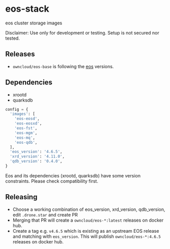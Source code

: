 # eos-stack

eos cluster storage images

Disclaimer: Use only for development or testing. Setup is not secured nor tested.

## Releases

- `owncloud/eos-base` is following the [eos](https://eos-docs.web.cern.ch/releases/citrine-release.html) versions.

## Dependencies

- xrootd
- quarksdb

```python
config = {
  'images': [
    'eos-eosd',
    'eos-eosxd',
    'eos-fst',
    'eos-mgm',
    'eos-mq',
    'eos-qdb',
  ],
  'eos_version': '4.6.5',
  'xrd_version': '4.11.0',
  'qdb_version': '0.4.0',
}
```

Eos and its dependencies (xrootd, quarksdb) have some version constraints. Please check compatibility first.

## Releasing

- Choose a working combination of eos_version, xrd_version, qdb_version, edit `.drone.star` and create PR
- Merging that PR will create a `owncloud/eos-*:latest` releases on docker hub.
- Create a tag e.g. `v4.6.5` which is existing as an upstream EOS release and matching with `eos_version`. This will publish `owncloud/eos-*:4.6.5` releases on docker hub.
